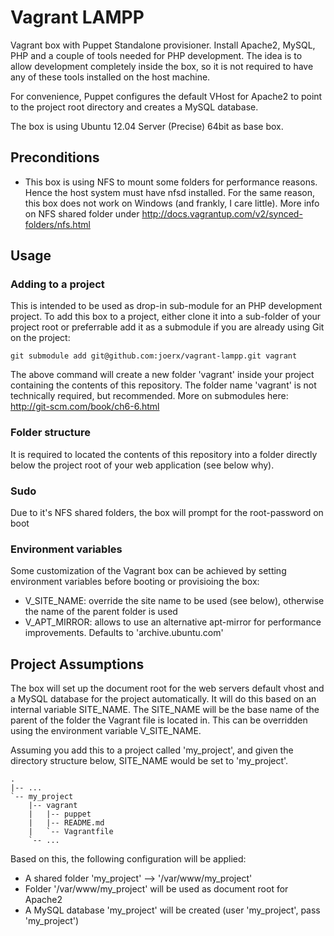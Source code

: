 Vagrant LAMPP
=============

Vagrant box with Puppet Standalone provisioner. Install Apache2, MySQL, PHP and a couple of tools needed for PHP
development. The idea is to allow development completely inside the box, so it is not required to have any of these
tools installed on the host machine. 

For convenience, Puppet configures the default VHost for Apache2 to point to the project root directory and creates
a MySQL database.

The box is using Ubuntu 12.04 Server (Precise) 64bit as base box.

Preconditions
-------------
 * This box is using NFS to mount some folders for performance reasons. Hence the host system must have nfsd installed.
   For the same reason, this box does not work on Windows (and frankly, I care little). More info on NFS shared folder 
   under http://docs.vagrantup.com/v2/synced-folders/nfs.html

Usage
-----

### Adding to a project

This is intended to be used as drop-in sub-module for an PHP development project. To add this box to a project, either
clone it into a sub-folder of your project root or preferrable add it as a submodule if you are already using Git on
the project:

````
git submodule add git@github.com:joerx/vagrant-lampp.git vagrant
```` 

The above command will create a new folder 'vagrant' inside your project containing the contents of this repository. 
The folder name 'vagrant' is not technically required, but recommended. More on submodules here: 
http://git-scm.com/book/ch6-6.html

### Folder structure

It is required to located the contents of this repository into a folder directly below the project root of your web application (see below why).
    
### Sudo

Due to it's NFS shared folders, the box will prompt for the root-password on boot

### Environment variables

Some customization of the Vagrant box can be achieved by setting environment variables before booting or provisioing
the box:
 * V_SITE_NAME: override the site name to be used (see below), otherwise the name of the parent folder is used
 * V_APT_MIRROR: allows to use an alternative apt-mirror for performance improvements. Defaults to 'archive.ubuntu.com'

Project Assumptions
-------------------

The box will set up the document root for the web servers default vhost and a MySQL database for the project 
automatically. It will do this based on an internal variable SITE_NAME. The SITE_NAME will be the base name of the 
parent of the folder the Vagrant file is located in. This can be overridden using the environment variable V_SITE_NAME.

Assuming you add this to a project called 'my_project', and given the directory structure below, SITE_NAME would be set 
to 'my_project'. 

````
.
|-- ...
`-- my_project
    |-- vagrant
    |   |-- puppet
    |   |-- README.md
    |   `-- Vagrantfile
    `-- ...
````

Based on this, the following configuration will be applied:
 * A shared folder 'my_project' --> '/var/www/my_project'
 * Folder '/var/www/my_project' will be used as document root for Apache2
 * A MySQL database 'my_project' will be created (user 'my_project', pass 'my_project')


